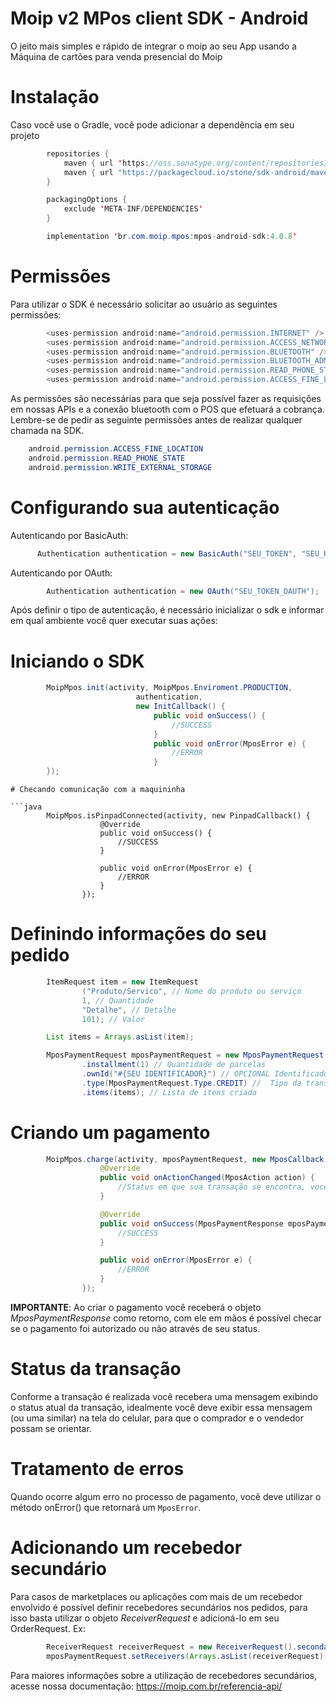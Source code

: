 # Moip v2 MPos client SDK - Android

O jeito mais simples e rápido de integrar o moip ao seu App usando a Máquina de cartões para venda presencial do Moip 
# Instalação

Caso você use o Gradle, você pode adicionar a dependência em seu projeto
```java
        repositories {
            maven { url 'https://oss.sonatype.org/content/repositories/snapshots/' }
            maven { url "https://packagecloud.io/stone/sdk-android/maven2/" }
        }

        packagingOptions {
            exclude 'META-INF/DEPENDENCIES'
        }
```

```java
        implementation 'br.com.moip.mpos:mpos-android-sdk:4.0.8'
```

# Permissões

Para utilizar o SDK é necessário solicitar ao usuário as seguintes permissões:

```java
        <uses-permission android:name="android.permission.INTERNET" />
        <uses-permission android:name="android.permission.ACCESS_NETWORK_STATE" />
        <uses-permission android:name="android.permission.BLUETOOTH" />
        <uses-permission android:name="android.permission.BLUETOOTH_ADMIN" />
        <uses-permission android:name="android.permission.READ_PHONE_STATE" />
        <uses-permission android:name="android.permission.ACCESS_FINE_LOCATION" />
```

As permissões são necessárias para que seja possível fazer as requisições em nossas APIs e a conexão bluetooth com o POS que efetuará a cobrança.
Lembre-se de pedir as seguinte permissões antes de realizar qualquer chamada na SDK.

```java
    android.permission.ACCESS_FINE_LOCATION
    android.permission.READ_PHONE_STATE
    android.permission.WRITE_EXTERNAL_STORAGE
```  

# Configurando sua autenticação

Autenticando por BasicAuth:
```java
      Authentication authentication = new BasicAuth("SEU_TOKEN", "SEU_KEY");
```

Autenticando por OAuth:
```java
        Authentication authentication = new OAuth("SEU_TOKEN_OAUTH");
```

Após definir o tipo de autenticação, é necessário inicializar o sdk e informar em qual ambiente você quer executar suas ações:


# Iniciando o SDK

```java
        MoipMpos.init(activity, MoipMpos.Enviroment.PRODUCTION,
                            authentication,
                            new InitCallback() {
                                public void onSuccess() {
                                    //SUCCESS
                                }
                                public void onError(MposError e) {
                                    //ERROR
                                }
        });
```

```
# Checando comunicação com a maquininha

```java
        MoipMpos.isPinpadConnected(activity, new PinpadCallback() {
                    @Override
                    public void onSuccess() {
                        //SUCCESS
                    }

                    public void onError(MposError e) {
                        //ERROR
                    }
                });
```

# Definindo informações do seu pedido
```java
        ItemRequest item = new ItemRequest
                ("Produto/Servico", // Nome do produto ou serviço
                1, // Quantidade
                "Detalhe", // Detalhe
                101); // Valor

        List items = Arrays.asList(item);

        MposPaymentRequest mposPaymentRequest = new MposPaymentRequest()
                .installment(1) // Quantidade de parcelas
                .ownId("#{SEU IDENTIFICADOR}") // OPCIONAL Identificador único da sua transação, caso não seja informado um valor aleatório será criado
                .type(MposPaymentRequest.Type.CREDIT) //  Tipo da transação: `MposPaymentRequest.Type.CREDIT` e `MposPaymentRequest.Type.DEBIT`
                .items(items); // Lista de itens criada

```
# Criando um pagamento

```java
        MoipMpos.charge(activity, mposPaymentRequest, new MposCallback() {
                    @Override
                    public void onActionChanged(MposAction action) {
                        //Status em que sua transação se encontra, você pode criar um dialog para exibir uma mensagem como preferir
                    }

                    @Override
                    public void onSuccess(MposPaymentResponse mposPaymentResponse) {
                        //SUCCESS
                    }

                    public void onError(MposError e) {
                        //ERROR
                    }
                });
```

**IMPORTANTE**: Ao criar o pagamento você receberá o objeto *MposPaymentResponse* como retorno, com ele em mãos é possível checar se o pagamento foi autorizado ou não através de seu status.

# Status da transação
Conforme a transação é realizada você recebera uma mensagem exibindo o status atual da transação, idealmente você deve exibir essa mensagem (ou uma similar) na tela do celular, para que o comprador e o vendedor possam se orientar.

# Tratamento de erros
Quando ocorre algum erro no processo de pagamento, você deve utilizar o método onError() que retornará um `MposError`.

# Adicionando um recebedor secundário
Para casos de marketplaces ou aplicações com mais de um recebedor envolvido é possível definir recebedores secundários nos pedidos, para isso basta utilizar o objeto *ReceiverRequest* e adicioná-lo em seu OrderRequest.
Ex:
```java
        ReceiverRequest receiverRequest = new ReceiverRequest().secondary("MPA-123", new AmountRequest().fixed(100));
        mposPaymentRequest.setReceivers(Arrays.asList(receiverRequest));
```
Para maiores informações sobre a utilização de recebedores secundários, acesse nossa documentação:
https://moip.com.br/referencia-api/
